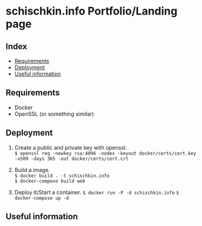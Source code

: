 # schischkin.info Portfolio/Landing page

## Index
* [Requirements](#requirements)
* [Deployment](#deployment)
* [Useful information](#useful-information)

## Requirements
* Docker
* OpenSSL (or something similar)

## Deployment
1. Create a public and private key with openssl.  
`$ openssl req -newkey rsa:4096 -nodes -keyout docker/certs/cert.key -x509 -days 365 -out docker/certs/cert.crt`

2. Build a image.  
`$ docker build . -t schischkin.info`  
`$ docker-compose build web`  

3. Deploy it/Start a container.
`$ docker run -P -d schischkin.info`
`$ docker-compose up -d`

## Useful information